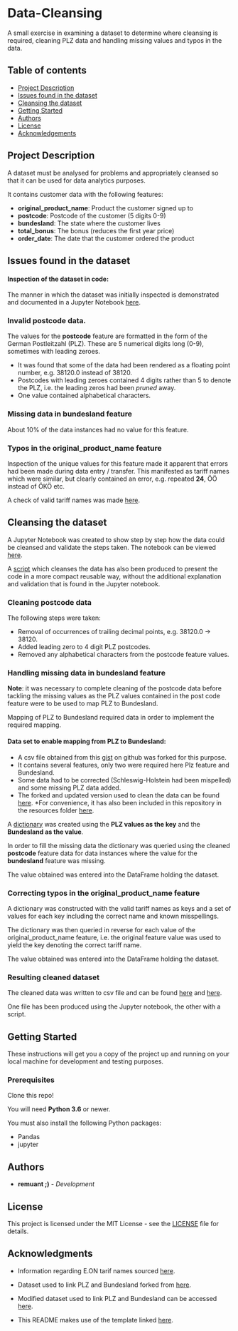 # Data-Cleansing
A small exercise in examining a dataset to determine where cleansing is required, cleaning PLZ data and handling missing values and typos in the data.

## Table of contents
   * [Project Description](#Project-Description)
   * [Issues found in the dataset](#Issues-found-in-the-dataset)
   * [Cleansing the dataset](#Cleansing-the-dataset)
   * [Getting Started](#Getting-Started)
   * [Authors](#Authors)
   * [License](#License)
   * [Acknowledgements](#Acknowledgements)

## Project Description
A dataset must be analysed for problems and appropriately cleansed so that it can be used for data analytics purposes. 

It contains customer data with the following features:  
* **original_product_name**: Product the customer signed up to
* **postcode**: Postcode of the customer (5 digits 0-9)
* **bundesland**: The state where the customer lives
* **total_bonus**: The bonus (reduces the first year price)
* **order_date**: The date that the customer ordered the product

## Issues found in the dataset

#### Inspection of the dataset in code:
The manner in which the dataset was initially inspected is demonstrated and documented in a Jupyter Notebook [here](./1_Dataset_Inspection.ipynb).

### Invalid postcode data. 
The values for the **postcode** feature are formatted in the form of the German Postleitzahl (PLZ). These are 5 numerical digits long (0-9), sometimes with leading zeroes.
* It was found that some of the data had been rendered as a floating point number, e.g. 38120.0 instead of 38120.
* Postcodes with leading zeroes contained 4 digits rather than 5 to denote the PLZ, i.e. the leading zeros had been _pruned_ away.
* One value contained alphabetical characters.
 
### Missing data in bundesland feature
About 10% of the data instances had no value for this feature.

### Typos in the original_product_name feature
Inspection of the unique values for this feature made it apparent that errors had been made during data entry / transfer. 
This manifested as tariff names which were similar, but clearly contained an error, e.g. repeated **24**, ÖÖ instead of ÖKÖ etc. 

A check of valid tariff names was made [here](https://www.verivox.de/strom/anbieter/eon/).

## Cleansing the dataset
A Jupyter Notebook was created to show step by step how the data could be cleansed and validate the steps taken. The notebook can be viewed [here](./2_Dataset_Cleansing.ipynb).

A [script](clean_data.py) which cleanses the data has also been produced to present the code in a more compact reusable way, without the additional explanation and validation that is found in the Jupyter notebook.

### Cleaning postcode data
The following steps were taken:
* Removal of occurrences of trailing decimal points, e.g. 38120.0 -> 38120.
* Added leading zero to 4 digit PLZ postcodes.
* Removed any alphabetical characters from the postcode feature values.

### Handling missing data in bundesland feature
**Note**: it was necessary to complete cleaning of the postcode data before tackling the missing values as the PLZ values contained in the post code feature were to be used to map PLZ to Bundesland.

Mapping of PLZ to Bundesland required data in order to implement the required mapping.

#### Data set to enable mapping from PLZ to Bundesland:
* A csv file obtained from this [gist](https://gist.github.com/jbspeakr/4565964) on github was forked for this purpose. 
* It contains several features, only two were required here Plz feature and Bundesland.
* Some data had to be corrected (Schleswig-Holstein had been mispelled) and some missing PLZ data added.
* The forked and updated version used to clean the data can be found [here](https://gist.github.com/remuant/7c8f759ae4581e0bb24c6f83808d29fb). 
 *For convenience, it has also been included in this repository in the resources folder [here](./resources/German-Zip-Codes.csv).

A [dictionary](https://www.w3schools.com/python/python_dictionaries.asp) was created using the **PLZ values as the key** and the **Bundesland as the value**.

In order to fill the missing data the dictionary was queried using the cleaned **postcode** feature data for data instances where the value for the **bundesland** feature was missing.

The value obtained was entered into the DataFrame holding the dataset.

### Correcting typos in the original_product_name feature
A dictionary was constructed with the valid tariff names as keys and a set of values for each key including the correct name and known misspellings.

The dictionary was then queried in reverse for each value of the original_product_name feature, i.e. the original feature value was used to yield the key denoting the correct tariff name.

The value obtained was entered into the DataFrame holding the dataset.

### Resulting cleaned dataset
The cleaned data was written to csv file and can be found [here](./output/cleaned_customer_data__jupyter.csv) and [here](./output/cleaned_customer_data__script.csv).

One file has been produced using the Jupyter notebook, the other with a script.

## Getting Started

These instructions will get you a copy of the project up and running on your local machine for development and testing purposes.

### Prerequisites
Clone this repo!

You will need **Python 3.6** or newer.

You must also install the following Python packages:

* Pandas
* jupyter

## Authors

* **remuant ;)** - *Development*

## License

This project is licensed under the MIT License - see the [LICENSE](LICENSE) file for details.


## Acknowledgments

* Information regarding E.ON tarif names sourced [here](https://www.verivox.de/strom/anbieter/eon/).

* Dataset used to link PLZ and Bundesland forked from [here](https://gist.github.com/jbspeakr/4565964).

* Modified dataset used to link PLZ and Bundesland can be accessed [here](https://gist.github.com/remuant/7c8f759ae4581e0bb24c6f83808d29fb).

* This README makes use of the template linked [here](https://gist.github.com/PurpleBooth/109311bb0361f32d87a2).
